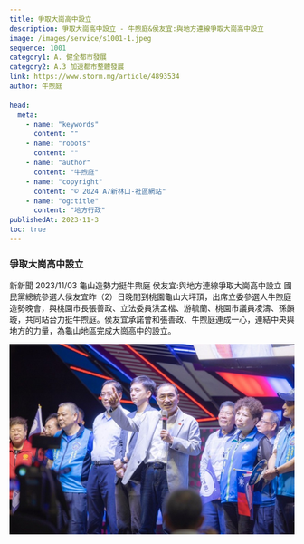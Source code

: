 ```yaml
---
title: 爭取大崗高中設立
description: 爭取大崗高中設立 - 牛煦庭&侯友宜:與地方連線爭取大崗高中設立
image: /images/service/s1001-1.jpeg
sequence: 1001
category1: A. 健全都市發展
category2: A.3 加速都市整體發展
link: https://www.storm.mg/article/4893534
author: 牛煦庭

head:
  meta:
    - name: "keywords"
      content: ""
    - name: "robots"
      content: ""
    - name: "author"
      content: "牛煦庭"
    - name: "copyright"
      content: "© 2024 A7新林口-社區網站"
    - name: "og:title"
      content: "地方行政"
publishedAt: 2023-11-3
toc: true
---
```


### 爭取大崗高中設立

新新聞 2023/11/03 龜山造勢力挺牛煦庭 侯友宜:與地方連線爭取大崗高中設立
國民黨總統參選人侯友宜昨（2）日晚間到桃園龜山大坪頂，出席立委參選人牛煦庭造勢晚會，與桃園市長張善政、立法委員洪孟楷、游毓蘭、桃園市議員凌濤、孫韻璇，共同站台力挺牛煦庭。侯友宜承諾會和張善政、牛煦庭連成一心，連結中央與地方的力量，為龜山地區完成大崗高中的設立。

![s1001-01.jpeg](/images/service/s1001-1.jpeg)
